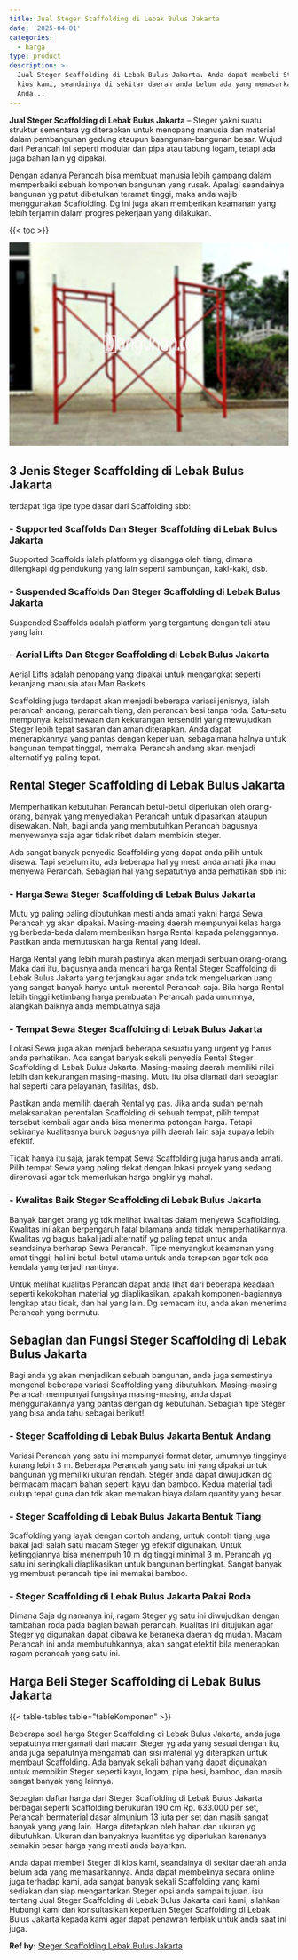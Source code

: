 ```yaml
---
title: Jual Steger Scaffolding di Lebak Bulus Jakarta
date: '2025-04-01'
categories:
  - harga
type: product
description: >-
  Jual Steger Scaffolding di Lebak Bulus Jakarta. Anda dapat membeli Steger di
  kios kami, seandainya di sekitar daerah anda belum ada yang memasarkannya.
  Anda...
---
```


**Jual Steger Scaffolding di Lebak Bulus Jakarta** – Steger yakni suatu struktur sementara yg diterapkan untuk menopang manusia dan material dalam pembangunan gedung ataupun baangunan-bangunan besar. Wujud dari Perancah ini seperti modular dan pipa atau tabung logam, tetapi ada juga bahan lain yg dipakai.

Dengan adanya Perancah bisa membuat manusia lebih gampang dalam memperbaiki sebuah komponen bangunan yang rusak. Apalagi seandainya bangunan yg patut dibetulkan teramat tinggi, maka anda wajib menggunakan Scaffolding. Dg ini juga akan memberikan keamanan yang lebih terjamin dalam progres pekerjaan yang dilakukan.

{{< toc >}}

![Jual Steger Scaffolding di Lebak Bulus Jakarta](/images/sewa-scaffolding-steger-27.png)

## 3 Jenis Steger Scaffolding di Lebak Bulus Jakarta

terdapat tiga tipe type dasar dari Scaffolding sbb:

### \- Supported Scaffolds Dan Steger Scaffolding di Lebak Bulus Jakarta

Supported Scaffolds ialah platform yg disangga oleh tiang, dimana dilengkapi dg pendukung yang lain seperti sambungan, kaki-kaki, dsb.

### \- Suspended Scaffolds Dan Steger Scaffolding di Lebak Bulus Jakarta

Suspended Scaffolds adalah platform yang tergantung dengan tali atau yang lain.

### \- Aerial Lifts Dan Steger Scaffolding di Lebak Bulus Jakarta

Aerial Lifts adalah penopang yang dipakai untuk mengangkat seperti keranjang manusia atau Man Baskets

Scaffolding juga terdapat akan menjadi beberapa variasi jenisnya, ialah perancah andang, perancah tiang, dan perancah besi tanpa roda. Satu-satu mempunyai keistimewaan dan kekurangan tersendiri yang mewujudkan Steger lebih tepat sasaran dan aman diterapkan. Anda dapat menerapkannya yang pantas dengan keperluan, sebagaimana halnya untuk bangunan tempat tinggal, memakai Perancah andang akan menjadi alternatif yg paling tepat.

## Rental Steger Scaffolding di Lebak Bulus Jakarta

Memperhatikan kebutuhan Perancah betul-betul diperlukan oleh orang-orang, banyak yang menyediakan Perancah untuk dipasarkan ataupun disewakan. Nah, bagi anda yang membutuhkan Perancah bagusnya menyewanya saja agar tidak ribet dalam membikin steger.

Ada sangat banyak penyedia Scaffolding yang dapat anda pilih untuk disewa. Tapi sebelum itu, ada beberapa hal yg mesti anda amati jika mau menyewa Perancah. Sebagian hal yang sepatutnya anda perhatikan sbb ini:

### \- Harga Sewa Steger Scaffolding di Lebak Bulus Jakarta

Mutu yg paling paling dibutuhkan mesti anda amati yakni harga Sewa Perancah yg akan dipakai. Masing-masing daerah mempunyai kelas harga yg berbeda-beda dalam memberikan harga Rental kepada pelanggannya. Pastikan anda memutuskan harga Rental yang ideal.

Harga Rental yang lebih murah pastinya akan menjadi serbuan orang-orang. Maka dari itu, bagusnya anda mencari harga Rental Steger Scaffolding di Lebak Bulus Jakarta yang terjangkau agar anda tdk mengeluarkan uang yang sangat banyak hanya untuk merental Perancah saja. Bila harga Rental lebih tinggi ketimbang harga pembuatan Perancah pada umumnya, alangkah baiknya anda membuatnya saja.

### \- Tempat Sewa Steger Scaffolding di Lebak Bulus Jakarta

Lokasi Sewa juga akan menjadi beberapa sesuatu yang urgent yg harus anda perhatikan. Ada sangat banyak sekali penyedia Rental Steger Scaffolding di Lebak Bulus Jakarta. Masing-masing daerah memiliki nilai lebih dan kekurangan masing-masing. Mutu itu bisa diamati dari sebagian hal seperti cara pelayanan, fasilitas, dsb.

Pastikan anda memilih daerah Rental yg pas. Jika anda sudah pernah melaksanakan perentalan Scaffolding di sebuah tempat, pilih tempat tersebut kembali agar anda bisa menerima potongan harga. Tetapi sekiranya kualitasnya buruk bagusnya pilih daerah lain saja supaya lebih efektif.

Tidak hanya itu saja, jarak tempat Sewa Scaffolding juga harus anda amati. Pilih tempat Sewa yang paling dekat dengan lokasi proyek yang sedang direnovasi agar tdk memerlukan harga ongkir yg mahal.

### \- Kwalitas Baik Steger Scaffolding di Lebak Bulus Jakarta

Banyak banget orang yg tdk melihat kwalitas dalam menyewa Scaffolding. Kwalitas ini akan berpengaruh fatal bilamana anda tidak memperhatikannya. Kwalitas yg bagus bakal jadi alternatif yg paling tepat untuk anda seandainya berharap Sewa Perancah. Tipe menyangkut keamanan yang amat tinggi, hal ini betul-betul utama untuk anda terapkan agar tdk ada kendala yang terjadi nantinya.

Untuk melihat kualitas Perancah dapat anda lihat dari beberapa keadaan seperti kekokohan material yg diaplikasikan, apakah komponen-bagiannya lengkap atau tidak, dan hal yang lain. Dg semacam itu, anda akan menerima Perancah yang bermutu.

## Sebagian dan Fungsi Steger Scaffolding di Lebak Bulus Jakarta

Bagi anda yg akan menjadikan sebuah bangunan, anda juga semestinya mengenal beberapa variasi Scaffolding yang dibutuhkan. Masing-masing Perancah mempunyai fungsinya masing-masing, anda dapat menggunakannya yang pantas dengan dg kebutuhan. Sebagian tipe Steger yang bisa anda tahu sebagai berikut!

### \- Steger Scaffolding di Lebak Bulus Jakarta Bentuk Andang

Variasi Perancah yang satu ini mempunyai format datar, umumnya tingginya kurang lebih 3 m. Beberapa Perancah yang satu ini yang dipakai untuk bangunan yg memiliki ukuran rendah. Steger anda dapat diwujudkan dg bermacam macam bahan seperti kayu dan bamboo. Kedua material tadi cukup tepat guna dan tdk akan memakan biaya dalam quantity yang besar.

### \- Steger Scaffolding di Lebak Bulus Jakarta Bentuk Tiang

Scaffolding yang layak dengan contoh andang, untuk contoh tiang juga bakal jadi salah satu macam Steger yg efektif digunakan. Untuk ketinggiannya bisa menempuh 10 m dg tinggi minimal 3 m. Perancah yg satu ini seringkali diaplikasikan untuk bangunan bertingkat. Sangat banyak yg membuat perancah tipe ini memakai bamboo.

### \- Steger Scaffolding di Lebak Bulus Jakarta Pakai Roda

Dimana Saja dg namanya ini, ragam Steger yg satu ini diwujudkan dengan tambahan roda pada bagian bawah perancah. Kualitas ini ditujukan agar Steger yg digunakan dapat dibawa ke beraneka daerah dg mudah. Macam Perancah ini anda membutuhkannya, akan sangat efektif bila menerapkan ragam perancah yang satu ini.

## Harga Beli Steger Scaffolding di Lebak Bulus Jakarta

{{< table-tables table="tableKomponen" >}}

Beberapa soal harga Steger Scaffolding di Lebak Bulus Jakarta, anda juga sepatutnya mengamati dari macam Steger yg ada yang sesuai dengan itu, anda juga sepatutnya mengamati dari sisi material yg diterapkan untuk membaut Scaffolding. Ada banyak sekali bahan yang dapat digunakan untuk membikin Steger seperti kayu, logam, pipa besi, bamboo, dan masih sangat banyak yang lainnya.

Sebagian daftar harga dari Steger Scaffolding di Lebak Bulus Jakarta berbagai seperti Scaffolding berukuran 190 cm Rp. 633.000 per set, Perancah bermaterial dasar almunium 13 juta per set dan masih sangat banyak yang yang lain. Harga ditetapkan oleh bahan dan ukuran yg dibutuhkan. Ukuran dan banyaknya kuantitas yg diperlukan karenanya semakin besar harga yang mesti anda bayarkan.

Anda dapat membeli Steger di kios kami, seandainya di sekitar daerah anda belum ada yang memasarkannya. Anda dapat membelinya secara online juga terhadap kami, ada sangat banyak sekali Scaffolding yang kami sediakan dan siap mengantarkan Steger opsi anda sampai tujuan. isu tentang Jual Steger Scaffolding di Lebak Bulus Jakarta dari kami, silahkan Hubungi kami dan konsultasikan keperluan Steger Scaffolding di Lebak Bulus Jakarta kepada kami agar dapat penawran terbiak untuk anda saat ini juga.

**Ref by:** [Steger Scaffolding Lebak Bulus Jakarta](https://id.wikipedia.org/wiki/Steger)
